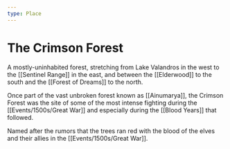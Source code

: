 ```yaml
---
type: Place
---
```


# The Crimson Forest

A mostly-uninhabited forest, stretching from Lake Valandros in the west to the [[Sentinel Range]] in the east, and between the [[Elderwood]] to the south and the [[Forest of Dreams]] to the north. 

Once part of the vast unbroken forest known as [[Ainumarya]], the Crimson Forest was the site of some of the most intense fighting during the [[Events/1500s/Great War]] and especially during the [[Blood Years]] that followed. 

Named after the rumors that the trees ran red with the blood of the elves and their allies in the [[Events/1500s/Great War]]. 
